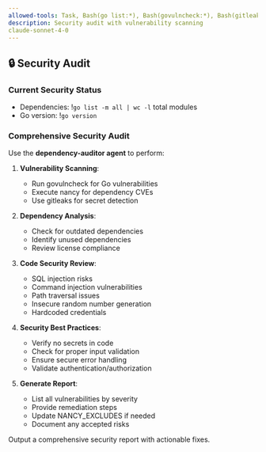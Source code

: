 ```yaml
---
allowed-tools: Task, Bash(go list:*), Bash(govulncheck:*), Bash(gitleaks:*)
description: Security audit with vulnerability scanning
claude-sonnet-4-0
---
```


## 🔒 Security Audit

### Current Security Status
- Dependencies: !`go list -m all | wc -l` total modules
- Go version: !`go version`

### Comprehensive Security Audit

Use the **dependency-auditor agent** to perform:

1. **Vulnerability Scanning**:
   - Run govulncheck for Go vulnerabilities
   - Execute nancy for dependency CVEs
   - Use gitleaks for secret detection

2. **Dependency Analysis**:
   - Check for outdated dependencies
   - Identify unused dependencies
   - Review license compliance

3. **Code Security Review**:
   - SQL injection risks
   - Command injection vulnerabilities
   - Path traversal issues
   - Insecure random number generation
   - Hardcoded credentials

4. **Security Best Practices**:
   - Verify no secrets in code
   - Check for proper input validation
   - Ensure secure error handling
   - Validate authentication/authorization

5. **Generate Report**:
   - List all vulnerabilities by severity
   - Provide remediation steps
   - Update NANCY_EXCLUDES if needed
   - Document any accepted risks

Output a comprehensive security report with actionable fixes.
